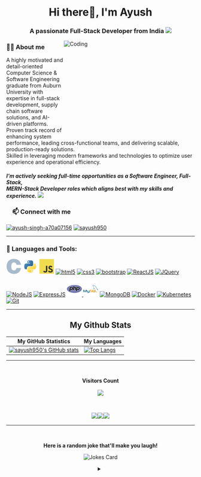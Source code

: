 <h1 align="center">Hi there👋, I'm Ayush</h1>
<h3 align="center">A passionate Full-Stack Developer from India <img src="https://hatscripts.github.io/circle-flags/flags/in.svg" width="25"></h3>
<img align="right" alt="Coding" width="350" height="250" src="https://cdn.dribbble.com/users/1803678/screenshots/3652824/00-imp--04animation_1.gif">

<h3><a id="user-content-about-me" class="anchor" aria-hidden="true" href="#about-me"></a>🙋‍♂️ About me</h3>

A highly motivated and detail-oriented Computer Science & Software Engineering graduate from Auburn University with expertise in full-stack development, supply chain software solutions, and AI-driven platforms. Proven track record of enhancing system performance, leading cross-functional teams, and delivering scalable, production-ready solutions. <br>
Skilled in leveraging modern frameworks and technologies to optimize user experience and operational efficiency.

<h5>I’m actively seeking full-time opportunities as a Software Engineer, Full-Stack,<br>
MERN-Stack Developer roles which aligns best with my skills and experience. <img src="https://github.com/rajput2107/rajput2107/blob/master/Assets/Handshake.gif" width="40px"></h5>

<!-- START NEW SECTION -->
<!-- CONNECT WITH ME LINKS -->
<h3><a id="user-content-about-me" class="anchor" aria-hidden="true" href="#about-me"><svg class="octicon octicon-link" viewBox="0 0 16 16" version="1.1" width="16" height="16" aria-hidden="true"></a>📫 Connect with me</h3>
<p align="left">
<a href="https://linkedin.com/in/ayush-singh-a70a07156" target="blank"><img align="center" src="https://raw.githubusercontent.com/rahuldkjain/github-profile-readme-generator/master/src/images/icons/Social/linked-in-alt.svg" alt="ayush-singh-a70a07156" height="30" width="40" /></a>
<a href="https://www.hackerrank.com/sayush950" target="blank"><img align="center" src="https://raw.githubusercontent.com/rahuldkjain/github-profile-readme-generator/master/src/images/icons/Social/hackerrank.svg" alt="sayush950" height="35" width="40" /></a>
</p>

<hr>
<!-- START NEW SECTION -->
<!--  Languages and Tools:  -->
<h3 align="left">🚀 Languages and Tools:</h3>
<p align="left">
<a href="https://www.w3schools.com/c/index.php" target="_blank"> <img src="https://raw.githubusercontent.com/devicons/devicon/master/icons/c/c-original.svg" alt="c" width="40" height="40"/></a>
<a href="https://www.python.org" target="_blank"> <img src="https://raw.githubusercontent.com/devicons/devicon/master/icons/python/python-original.svg" alt="python" width="40" height="40"/></a>
<a href="https://developer.mozilla.org/en-US/docs/Web/JavaScript" target="_blank"> <img src="https://raw.githubusercontent.com/devicons/devicon/master/icons/javascript/javascript-original.svg" alt="javascript" width="40" height="40"/></a>
<a href="https://html.com/html5/" target="_blank"> <img src="https://cdn-icons-png.flaticon.com/512/1532/1532556.png" alt="html5" width="40" height="40"/></a>
<a href="https://www.w3schools.com/css/" target="_blank"> <img src="https://static-00.iconduck.com/assets.00/file-type-css-icon-1806x2048-r5fwjl3p.png" alt="css3" width="40" height="40"/></a>
<a href="https://getbootstrap.com" target="_blank"> <img src="https://cdn.jsdelivr.net/gh/devicons/devicon@latest/icons/bootstrap/bootstrap-original.svg" alt="bootstrap" width="40" height="40"/></a>
<a href="https://react.dev/" target="_blank"> <img src="https://upload.wikimedia.org/wikipedia/commons/thumb/a/a7/React-icon.svg/2300px-React-icon.svg.png" alt="ReactJS" width="40" height="40"/></a>
<a href="https://jquery.com/" target="_blank"> <img src="https://static-00.iconduck.com/assets.00/jquery-icon-2018x2048-nrk2gcih.png" alt="JQuery" width="40" height="40"/></a> <br><br>
<a href="https://nodejs.org/en" target="_blank"> <img src="https://img.icons8.com/?size=100&id=54087&format=png&color=000000" alt="NodeJS" width="40" height="40"/></a>
<a href="https://expressjs.com/" target="_blank"> <img src="https://cdn3.emoji.gg/emojis/2057-javascript-logo.png" alt="ExpressJS" width="40" height="40"/></a>
<a href="https://www.php.net" target="_blank"> <img src="https://raw.githubusercontent.com/devicons/devicon/master/icons/php/php-original.svg" alt="PHP" width="40" height="40"/> </a>  
<a href="https://www.mysql.com/" target="_blank"> <img src="https://raw.githubusercontent.com/devicons/devicon/master/icons/mysql/mysql-original-wordmark.svg" alt="MySQL" width="40" height="40"/></a>
<a href="https://www.mongodb.com/?msockid=0b84869bdbdb677b0c4593d3da6b6664" target="_blank"> <img src="https://www.svgrepo.com/download/439231/mongodb.svg" alt="MongoDB" width="40" height="40"/></a>
<a href="https://www.docker.com/" target="_blank"> <img src="https://icongr.am/devicon/docker-original-wordmark.svg?size=128&color=currentColor" alt="Docker" width="40" height="40"/></a>
<a href="https://kubernetes.io/" target="_blank"> <img src="https://cdn2.iconfinder.com/data/icons/mixd/512/16_kubernetes-512.png" alt="Kubernetes" width="40" height="40"/></a>
<a href="https://git-scm.com/downloads" target="_blank"> <img src="https://github.com/user-attachments/assets/62f9f1ed-892d-4771-9cd3-326acd708a8e" alt="Git" width="40" height="40"/></a>



  
<hr>

<!-- START NEW SECTION 
<p align="center">
  <img width="100" src="https://user-images.githubusercontent.com/6661165/91657958-61b4fd00-eb00-11ea-9def-dc7ef5367e34.png" />  
  <h2 align="center">My Github Profile Trophy</h2>
</p>

[![trophy](https://github-profile-trophy.vercel.app/?username=sayush950&theme=radical&margin-w=40&margin-h=40)](https://github.com/sayush950)

<hr>-->

<!-- START NEW SECTION -->
<p align="center">
 <h2 align="center">My Github Stats</h2>
<div align="center">

| My GitHub Statistics | My Languages |
|----------------------|--------------|
| [![sayush950's GitHub stats](https://github-readme-stats.vercel.app/api?username=sayush950&show_icons=true&theme=dark&hide_title=true)](https://github.com/sayush950) | [![Top Langs](https://github-readme-stats.vercel.app/api/top-langs/?username=sayush950&show_icons=true&theme=dark&layout=compact&hide_title=true)](https://github.com/sayush950) |

</div>

<hr>

<!-- START NEW SECTION -->
<div align="center">
<br><p align="centre"><b>Visitors Count</b></p>  
<p align="center"><img align="center" src="https://profile-counter.glitch.me/{sayush950}/count.svg" /></p> 
<br></div>


<p align="center">
<img align="" height='120px' src="https://github.com/aryashah2k/aryashah2k/blob/main/assets/Geometric%20White.gif" /><img align="" height='120px' src="https://raw.githubusercontent.com/rodrigograca31/rodrigograca31/master/matrix.svg" /><img align="" height='120px' src="https://github.com/aryashah2k/aryashah2k/blob/main/assets/Geometric%20White.gif" />
</p>
<hr>
<!-- START NEW SECTION -->
<div align="center">
 <br>
 <p align="centre"><b> Here is a random joke that'll make you laugh!</b></p>
 
![Jokes Card](https://readme-jokes.vercel.app/api)
 
<details><summary align="center"> </samp></summary><p align ="centre"> Refresh page to load New joke</p></details>
<br>
</p>
